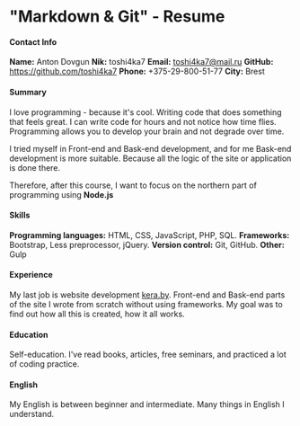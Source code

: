 # "Markdown & Git" - Resume
 
  #### Contact Info
 **Name:** Anton Dovgun
 **Nik:** toshi4ka7
 **Email:** toshi4ka7@mail.ru
 **GitHub:** https://github.com/toshi4ka7
 **Phone:** +375-29-800-51-77
 **City:** Brest
 
 #### Summary
 I love programming - because it's cool. Writing code that does something that feels great. I can write code for hours and not notice how time flies. Programming allows you to develop your brain and not degrade over time.
 
 I tried myself in Front-end and Bask-end development, and for me Bask-end development is more suitable. Because all the logic of the site or application is done there.
 
 Therefore, after this course, I want to focus on the northern part of programming using **Node.js**
 
 #### Skills
 **Programming languages:** HTML, CSS, JavaScript, PHP, SQL.
 **Frameworks:** Bootstrap, Less preprocessor, jQuery.
 **Version control:** Git, GitHub.
 **Other:** Gulp
 
 #### Experience 
 My last job is website development [kera.by](http://kera.by/). 
 Front-end and Bask-end parts of the site I wrote from scratch without using frameworks.
 My goal was to find out how all this is created, how it all works.
 
 #### Education
 Self-education. I've read books, articles, free seminars, and practiced a lot of coding practice.
 
#### English
  My English is between beginner and intermediate. Many things in English I understand.
